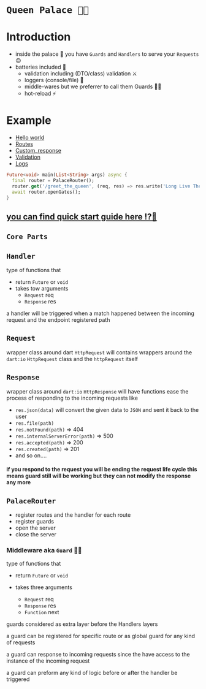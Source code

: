 # **`Queen Palace 🏰👑`**

# Introduction

- inside the palace 🏰 you have `Guards` and `Handlers` to serve your `Requests` 😉
- batteries included 🔋
  - validation including (DTO/class) validation ⚔
  - loggers (console/file) 📃
  - middle-wares but we preferrer to call them Guards 💂‍♂️
  - hot-reload ⚡

# Example

- [Hello world]()
- [Routes]()
- [Custom_response]()
- [Validation]()
- [Logs]()

```dart
Future<void> main(List<String> args) async {
  final router = PalaceRouter();
  router.get('/greet_the_queen', (req, res) => res.write('Long Live The Queen'));
  await router.openGates();
}
```

## [you can find quick start guide here ⁉📇](https://maxzod.github.io/palace/)

## **`Core Parts`**

## **`Handler`**

type of functions that

- return `Future` or `void`
- takes tow arguments
  - `Request` req
  - `Response` res

a handler will be triggered when a match happened between the incoming request and the endpoint registered path

## `Request`

wrapper class around dart `HttpRequest`
will contains wrappers around the `dart:io` `HttpRequest` class and the `httpRequest` itself

## `Response`

wrapper class around `dart:io` `HttpResponse`
will have functions ease the process of responding to the incoming requests
like

- `res.json(data)` will convert the given data to `JSON` and sent it back to the user
- `res.file(path)`
- `res.notFound(path)` => 404
- `res.internalServerError(path)` => 500
- `res.accepted(path)` => 200
- `res.created(path)` => 201
- and so on....

#### **if you respond to the request you will be ending the request life cycle this means guard still will be working but they can not modify the response any more**

## `PalaceRouter`

- register routes and the handler for each route
- register guards
- open the server
- close the server

### Middleware aka **`Guard`** 💂‍♂️

type of functions that

- return `Future` or `void`
- takes three arguments

  - `Request` req
  - `Response` res
  - `Function` next

guards considered as extra layer before the Handlers layers

a guard can be registered for specific route or as global guard for any kind of requests

a guard can response to incoming requests since the have access to the instance of the incoming request

a guard can preform any kind of logic before or after the handler be triggered
